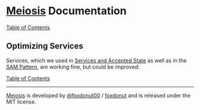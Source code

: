 # [Meiosis](https://meiosis.js.org) Documentation

[Table of Contents](toc.html)

## Optimizing Services

Services, which we used in [Services and Accepted State](services.html) as well as in the
[SAM Pattern](sam-pattern.html), are working fine, but could be improved:



[Table of Contents](toc.html)

-----

[Meiosis](https://meiosis.js.org) is developed by
[@foxdonut00](http://twitter.com/foxdonut00) /
[foxdonut](https://github.com/foxdonut)
and is released under the MIT license.
